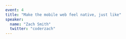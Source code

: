 ```yaml
---
event: 4
title: "Make the mobile web feel native, just like"
speaker:
  name: "Zach Smith"
  twitter: "coderzach"
---
```

